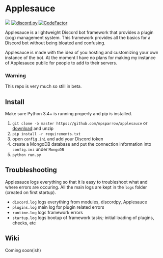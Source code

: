 # Applesauce 
[![](https://img.shields.io/badge/python-3.4+-blue.svg)](https://www.python.org/download/releases/3.4.0/) 
[![discord.py](https://img.shields.io/badge/discord.py-1.3.4-blue.svg)](https://github.com/Rapptz/discord.py)
[![CodeFactor](https://www.codefactor.io/repository/github/mpsparrow/applesauce/badge)](https://www.codefactor.io/repository/github/mpsparrow/applesauce)

Applesauce is a lightweight Discord bot framework that provides a plugin (cog) management system. This framework provides all the basics for a Discord bot without being bloated and confusing.

Applesauce is made with the idea of you hosting and customizing your own instance of the bot. At the moment I have no plans for making my instance of Applesauce public for people to add to their servers.

### Warning
This repo is very much so still in beta.

## Install
Make sure Python 3.4+ is running properly and pip is installed.
1. `git clone -b master https://github.com/mpsparrow/applesauce` or [download](https://github.com/mpsparrow/applesauce/archive/master.zip) and unzip 
2. `pip install -r requirements.txt`
3. open `config.ini` and add your Discord token
4. create a MongoDB database and put the connection information into `config.ini` under `MongoDB`
5. `python run.py`

## Troubleshooting
Applesauce logs everything so that it is easy to troubleshoot what and where errors are occuring. All the main logs are kept in the `logs` folder (created on first startup).

- `discord.log` logs everything from modules, discordpy, Applesauce
- `plugins.log` main log for plugin related errors
- `runtime.log` logs framework errors
- `startup.log` logs bootup of framework tasks; initial loading of plugins, checks, etc

## Wiki
Coming soon(ish)